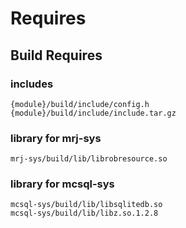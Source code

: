 # Requires

## Build Requires
### includes
	{module}/build/include/config.h
	{module}/build/include/include.tar.gz

### library for mrj-sys
	mrj-sys/build/lib/librobresource.so

### library for mcsql-sys
	mcsql-sys/build/lib/libsqlitedb.so
	mcsql-sys/build/lib/libz.so.1.2.8